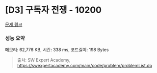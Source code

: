 # [D3] 구독자 전쟁 - 10200 

[문제 링크](https://swexpertacademy.com/main/code/problem/problemDetail.do?contestProbId=AXMCXV_qVgkDFAWv) 

### 성능 요약

메모리: 62,776 KB, 시간: 338 ms, 코드길이: 198 Bytes



> 출처: SW Expert Academy, https://swexpertacademy.com/main/code/problem/problemList.do